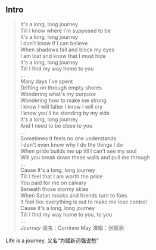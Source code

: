 ## Intro

> It's a long, long journey  
Till I know where I'm supposed to be  
It's a long, long journey  
I don't know if I can believe  
When shadows fall and block my eyes  
I am lost and know that I must hide  
It's a long, long journey  
Till I find my way home to you  
...  
Many days I've spent  
Drifting on through empty shores  
Wondering what's my purpose  
Wondering how to make me strong  
I know I will falter I know I will cry  
I know you'll be standing by my side  
It's a long, long journey  
And I need to be close to you  
...  
Sometimes it feels no one understands  
I don't even know why I do the things I do  
When pride builds me up till I can't see my soul  
Will you break down these walls and pull me through  
...  
Cause It's a long, long journey  
Till I feel that I am worth the price  
You paid for me on calvary  
Beneath those stormy skies  
When Satan mocks and friends turn to foes  
It feel like everything is out to make me lose control  
Cause it's a long, long journey  
Till I find my way home to you, to you  
...  
*Journey* 词曲：Corrinne May 演唱：张韶涵

Life is a journey. 又名“为赋新词强说愁”